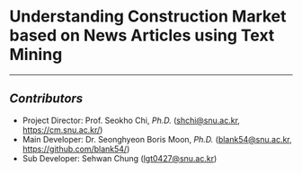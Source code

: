 # Understanding Construction Market based on News Articles using Text Mining

- - -
## _**Contributors**_
- Project Director: Prof. Seokho Chi, _Ph.D._ (shchi@snu.ac.kr, https://cm.snu.ac.kr/)
- Main Developer: Dr. Seonghyeon Boris Moon, _Ph.D._ (blank54@snu.ac.kr, https://github.com/blank54/)
- Sub Developer: Sehwan Chung (lgt0427@snu.ac.kr)